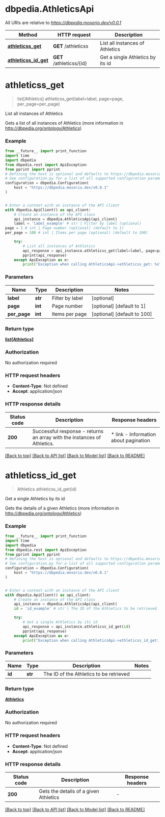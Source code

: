 # dbpedia.AthleticsApi

All URIs are relative to *https://dbpedia.mosorio.dev/v0.0.1*

Method | HTTP request | Description
------------- | ------------- | -------------
[**athleticss_get**](AthleticsApi.md#athleticss_get) | **GET** /athleticss | List all instances of Athletics
[**athleticss_id_get**](AthleticsApi.md#athleticss_id_get) | **GET** /athleticss/{id} | Get a single Athletics by its id


# **athleticss_get**
> list[Athletics] athleticss_get(label=label, page=page, per_page=per_page)

List all instances of Athletics

Gets a list of all instances of Athletics (more information in http://dbpedia.org/ontology/Athletics)

### Example

```python
from __future__ import print_function
import time
import dbpedia
from dbpedia.rest import ApiException
from pprint import pprint
# Defining the host is optional and defaults to https://dbpedia.mosorio.dev/v0.0.1
# See configuration.py for a list of all supported configuration parameters.
configuration = dbpedia.Configuration(
    host = "https://dbpedia.mosorio.dev/v0.0.1"
)


# Enter a context with an instance of the API client
with dbpedia.ApiClient() as api_client:
    # Create an instance of the API class
    api_instance = dbpedia.AthleticsApi(api_client)
    label = 'label_example' # str | Filter by label (optional)
page = 1 # int | Page number (optional) (default to 1)
per_page = 100 # int | Items per page (optional) (default to 100)

    try:
        # List all instances of Athletics
        api_response = api_instance.athleticss_get(label=label, page=page, per_page=per_page)
        pprint(api_response)
    except ApiException as e:
        print("Exception when calling AthleticsApi->athleticss_get: %s\n" % e)
```

### Parameters

Name | Type | Description  | Notes
------------- | ------------- | ------------- | -------------
 **label** | **str**| Filter by label | [optional] 
 **page** | **int**| Page number | [optional] [default to 1]
 **per_page** | **int**| Items per page | [optional] [default to 100]

### Return type

[**list[Athletics]**](Athletics.md)

### Authorization

No authorization required

### HTTP request headers

 - **Content-Type**: Not defined
 - **Accept**: application/json

### HTTP response details
| Status code | Description | Response headers |
|-------------|-------------|------------------|
**200** | Successful response - returns an array with the instances of Athletics. |  * link - Information about pagination <br>  |

[[Back to top]](#) [[Back to API list]](../README.md#documentation-for-api-endpoints) [[Back to Model list]](../README.md#documentation-for-models) [[Back to README]](../README.md)

# **athleticss_id_get**
> Athletics athleticss_id_get(id)

Get a single Athletics by its id

Gets the details of a given Athletics (more information in http://dbpedia.org/ontology/Athletics)

### Example

```python
from __future__ import print_function
import time
import dbpedia
from dbpedia.rest import ApiException
from pprint import pprint
# Defining the host is optional and defaults to https://dbpedia.mosorio.dev/v0.0.1
# See configuration.py for a list of all supported configuration parameters.
configuration = dbpedia.Configuration(
    host = "https://dbpedia.mosorio.dev/v0.0.1"
)


# Enter a context with an instance of the API client
with dbpedia.ApiClient() as api_client:
    # Create an instance of the API class
    api_instance = dbpedia.AthleticsApi(api_client)
    id = 'id_example' # str | The ID of the Athletics to be retrieved

    try:
        # Get a single Athletics by its id
        api_response = api_instance.athleticss_id_get(id)
        pprint(api_response)
    except ApiException as e:
        print("Exception when calling AthleticsApi->athleticss_id_get: %s\n" % e)
```

### Parameters

Name | Type | Description  | Notes
------------- | ------------- | ------------- | -------------
 **id** | **str**| The ID of the Athletics to be retrieved | 

### Return type

[**Athletics**](Athletics.md)

### Authorization

No authorization required

### HTTP request headers

 - **Content-Type**: Not defined
 - **Accept**: application/json

### HTTP response details
| Status code | Description | Response headers |
|-------------|-------------|------------------|
**200** | Gets the details of a given Athletics |  -  |

[[Back to top]](#) [[Back to API list]](../README.md#documentation-for-api-endpoints) [[Back to Model list]](../README.md#documentation-for-models) [[Back to README]](../README.md)


